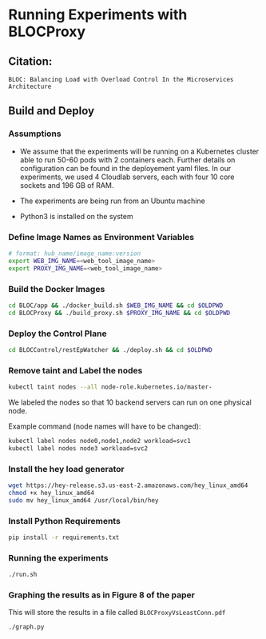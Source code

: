 # Running Experiments with BLOCProxy

## Citation: 
```None
BLOC: Balancing Load with Overload Control In the Microservices Architecture
```

## Build and Deploy

### Assumptions

- We assume that the experiments will be running on a Kubernetes cluster able to run 50-60 pods with 2 containers each. Further details on configuration can be found in the deployement yaml files. In our experiments, we used 4 Cloudlab servers, each with four 10 core sockets and 196 GB of RAM.

- The experiments are being run from an Ubuntu machine

- Python3 is installed on the system

### Define Image Names as Environment Variables

```bash
# format: hub_name/image_name:version
export WEB_IMG_NAME=<web_tool_image_name>
export PROXY_IMG_NAME=<web_tool_image_name>
```

### Build the Docker Images

```bash
cd BLOC/app && ./docker_build.sh $WEB_IMG_NAME && cd $OLDPWD
cd BLOCProxy && ./build_proxy.sh $PROXY_IMG_NAME && cd $OLDPWD
```

### Deploy the Control Plane

```bash
cd BLOCControl/restEpWatcher && ./deploy.sh && cd $OLDPWD
```

### Remove taint and Label the nodes

```bash
kubectl taint nodes --all node-role.kubernetes.io/master-
```

We labeled the nodes so that 10 backend servers can run on one physical node.

Example command (node names will have to be changed):
```bash
kubectl label nodes node0,node1,node2 workload=svc1
kubectl label nodes node3 workload=svc2
```

### Install the hey load generator

```bash
wget https://hey-release.s3.us-east-2.amazonaws.com/hey_linux_amd64
chmod +x hey_linux_amd64
sudo mv hey_linux_amd64 /usr/local/bin/hey
```

### Install Python Requirements

```bash
pip install -r requirements.txt
```

### Running the experiments

```bash
./run.sh
```

### Graphing the results as in Figure 8 of the paper

This will store the results in a file called `BLOCProxyVsLeastConn.pdf`

```bash
./graph.py
```